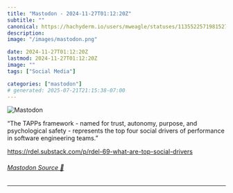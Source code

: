 ```yaml
---
title: "Mastodon - 2024-11-27T01:12:20Z"
subtitle: ""
canonical: https://hachyderm.io/users/mweagle/statuses/113552257198152767
description:
image: "/images/mastodon.png"

date: 2024-11-27T01:12:20Z
lastmod: 2024-11-27T01:12:20Z
image: ""
tags: ["Social Media"]

categories: ["mastodon"]
# generated: 2025-07-21T21:15:38-07:00
---
```

![Mastodon](/images/mastodon.png)

<p>“The TAPPs framework - named for trust, autonomy, purpose, and psychological safety - represents the top four social drivers of performance in software engineering teams.”</p><p><a href="https://rdel.substack.com/p/rdel-69-what-are-top-social-drivers" target="_blank" rel="nofollow noopener noreferrer" translate="no"><span class="invisible">https://</span><span class="ellipsis">rdel.substack.com/p/rdel-69-wh</span><span class="invisible">at-are-top-social-drivers</span></a></p>


###### [Mastodon Source 🐘](https://hachyderm.io/@mweagle/113552257198152767)

___
